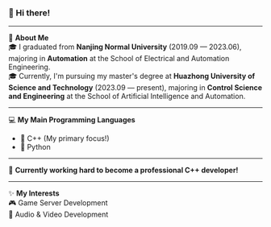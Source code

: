 ### 👋 Hi there!

---

🌟 **About Me**  
🎓 I graduated from **Nanjing Normal University** (2019.09 — 2023.06), majoring in **Automation** at the School of Electrical and Automation Engineering.  
🎓 Currently, I'm pursuing my master's degree at **Huazhong University of Science and Technology** (2023.09 — present), majoring in **Control Science and Engineering** at the School of Artificial Intelligence and Automation.  

---

💻 **My Main Programming Languages**  
- 🐬 C++ (My primary focus!)  
- 🐍 Python  


---

🚀 **Currently working hard to become a professional C++ developer!**  

---

✨ **My Interests**  
🎮 Game Server Development  
🎥 Audio & Video Development  

<!--
---

📈 **GitHub Stats**  
<p align="center">
  <img src="https://github-readme-stats.vercel.app/api?username=YOUR_GITHUB_USERNAME&show_icons=true&theme=tokyonight" />
</p>


---

🌱 **Always learning. Always building. Always curious.**  

> *“Stay hungry, stay foolish.”* — Steve Jobs  

-->

